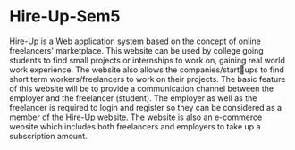 # Hire-Up-Sem5
Hire-Up is a Web application system based on the concept of online freelancers' marketplace. This website can be used by college going students to find small projects or internships to work on, gaining real world work experience. The website also allows the companies/startups to find short term workers/freelancers to work on their projects. The basic feature of this website will be to provide a communication channel between the employer and the freelancer (student). The employer as well as the freelancer is required to login and register so they can be considered as a member of the Hire-Up website. The website is also an e-commerce website which includes both freelancers and employers to take up a subscription amount.
